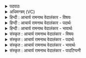 <details><summary>पदपाठः</summary>

ता। नः꣣। शक्तम्। पा꣡र्थि꣢꣯वस्य। म꣣हः꣢। रा꣣यः꣢। दि꣣व्य꣡स्य꣢। म꣡हि꣢꣯। वा꣣म्। क्षत्र꣢म्। दे꣣वे꣡षु꣢। ११४५।
</details>

<details><summary>अधिमन्त्रम् (VC)</summary>

- मित्रावरुणौ
- यजत आत्रेयः
- गायत्री
- षड्जः
</details>

<details><summary>हिन्दी : आचार्य रामनाथ वेदालंकार - विषयः</summary>

आगे फिर उसी विषय का वर्णन है।
</details>

<details><summary>हिन्दी : आचार्य रामनाथ वेदालंकार - पदार्थः</summary>

पदार्थान्वयभाषाः -  (ता)वे तुम दोनों मित्र-वरुण अर्थात् परमात्मा और जीवात्मा(पार्थिवस्य)सांसारिक(दिव्यस्य)तथा आध्यात्मिक(महः)महान्(रायः)धन को(नः)हमारे लिए(शक्त्तम्)देने में समर्थ होओ।(देवेषु)सूर्य,चन्द्रमा,बिजली आदियों में तथा प्रकाशक मन,बुद्धि,प्राण आदियों में(वाम्)तुम्हारा(महि)महान्(क्षत्रम्)बल निहित है ॥३॥
</details>

<details><summary>हिन्दी : आचार्य रामनाथ वेदालंकार - भावार्थः</summary>

भावार्थभाषाः -  परमात्मा और जीवात्मा की सहायता से न केवल लौकिक,किन्तु पारमार्थिक दिव्य धन भी प्राप्त किया जा सकता है। शरीर में स्थित मन,बुद्धि आदि आत्मा और परमात्मा दोनों के बल से और सूर्य,ग्रह,नक्षत्र आदि परमात्मा के ही बल से बलवान् बने हुए हैं। अतः हम भी उन दोनों के बल को क्यों न प्राप्त करें ॥३॥
</details>

<details><summary>संस्कृत : आचार्य रामनाथ वेदालंकार - विषयः</summary>

अथ पुनरपि स एव विषयो वर्ण्यते।
</details>

<details><summary>संस्कृत : आचार्य रामनाथ वेदालंकार - पदार्थः</summary>

पदार्थान्वयभाषाः -  (ता)तौ युवाम् मित्रावरुणौ परमात्मजीवात्मानौ(पार्थिवस्य)सांसारिकस्य(दिव्यस्य)आध्यात्मिकस्य च(महः)महतः(रायः)धनस्य(नः)अस्मभ्यम्(शक्तम्)दातुं शक्नुतम्।(देवेषु)सूर्यचन्द्रविद्युदादिषु मनोबुद्धिप्राणादिषु वा(वाम्)युवयोः(महि)महत्(क्षत्रम्)बलं निहितमस्ति ॥३॥२
</details>

<details><summary>संस्कृत : आचार्य रामनाथ वेदालंकार - भावार्थः</summary>

भावार्थभाषाः -  परमात्मजीवात्मनोः साहाय्येन न केवलं लौकिकं किन्तु पारमार्थिकं दिव्यं धनमपि प्राप्तुं शक्यते। शरीरस्थानि मनोबुद्ध्यादीन्यात्मनः परमात्मनश्चोभयोर्बलेन,सूर्यग्रहनक्षत्रादीनि च परमात्मन एव बलेन बलवन्ति सन्ति। अतोऽस्माभिरपि तयोर्बलं कुतो न प्राप्तव्यम् ॥३॥
</details>

<details><summary>संस्कृत : आचार्य रामनाथ वेदालंकार - पादटिप्पनी</summary>

टिप्पणी:   १. ऋ० ५।६८।३, साम० १४६५। २. दयानन्दर्षिर्ऋग्भाष्ये मन्त्रमिमं राज्यं कथमुन्नेयमिति विषये व्याचष्टे।
</details>